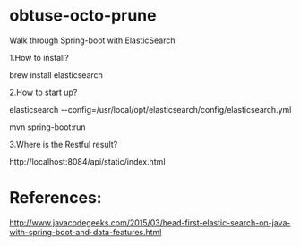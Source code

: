 # obtuse-octo-prune
Walk through Spring-boot with ElasticSearch

1.How to install?

brew install elasticsearch

2.How to start up?

elasticsearch --config=/usr/local/opt/elasticsearch/config/elasticsearch.yml

mvn spring-boot:run

3.Where is the Restful result?

http://localhost:8084/api/static/index.html

# References:
http://www.javacodegeeks.com/2015/03/head-first-elastic-search-on-java-with-spring-boot-and-data-features.html
